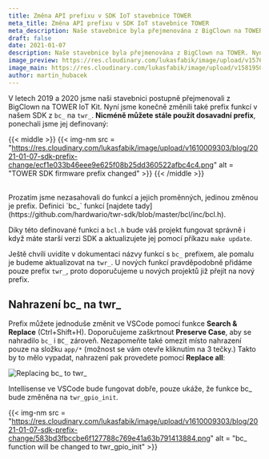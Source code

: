 ```yaml
---
title: Změna API prefixu v SDK IoT stavebnice TOWER
meta_title: Změna API prefixu v SDK IoT stavebnice TOWER
meta_description: Naše stavebnice byla přejmenována z BigClown na TOWER. Nyní jsme změnili také prefix SDK funkcí z bc_ na twr_.
draft: false
date: 2021-01-07
description: Naše stavebnice byla přejmenována z BigClown na TOWER. Nyní jsme změnili také prefix SDK funkcí z bc_ na twr_.
image_preview: https://res.cloudinary.com/lukasfabik/image/upload/v1576055326/blog/bigclown-renamed-hardwario/hardwario.jpg
image_main: https://res.cloudinary.com/lukasfabik/image/upload/v1581950249/blog/wide_placeholder.jpg
author: martin_hubacek
---
```


V letech 2019 a 2020 jsme naši stavebnici postupně přejmenovali z BigClown na TOWER IoT Kit. Nyní jsme konečně změnili také prefix funkcí v našem SDK z `bc_` na `twr_`. **Nicméně můžete stále použít dosavadní prefix**, ponechali jsme jej definovaný:

{{< middle >}}
{{< img-nm src = "https://res.cloudinary.com/lukasfabik/image/upload/v1610009303/blog/2021-01-07-sdk-prefix-change/ecf1e033b46eee9e625f08b25dd360522afbc4c4.png" alt = "TOWER SDK firmware prefix changed" >}}
{{< /middle >}}

<br/>
Prozatím jsme nezasahovali do funkcí a jejich proměnných, jedinou změnou je prefix. Definici `bc_` funkcí [najdete tady](https://github.com/hardwario/twr-sdk/blob/master/bcl/inc/bcl.h).

Díky této definované funkci a `bcl.h` bude váš projekt fungovat správně i když máte starší verzi SDK a aktualizujete jej pomocí příkazu `make update`. 

Ještě chvíli uvidíte v dokumentaci názvy funkcí s `bc_` prefixem, ale pomalu je budeme aktualizovat na `twr_`. U nových funkcí pravděpodobně přidáme pouze prefix `twr_`, proto doporučujeme u nových projektů již přejít na nový prefix.

## Nahrazení bc_ na twr_

Prefix můžete jednoduše změnit ve VSCode pomocí funkce **Search & Replace** (Ctrl+Shift+H). Doporučujeme zaškrtnout **Preserve Case**, aby se nahradilo `bc_` i `BC_` zároveň. Nezapomeňte také omezit místo nahrazení pouze na složku `app/*` (možnost se vám otevře kliknutím na 3 tečky.) Takto by to mělo vypadat, nahrazení pak provedete pomocí **Replace all**:

![Replacing bc_ to twr_](https://res.cloudinary.com/lukasfabik/image/upload/v1610009304/blog/2021-01-07-sdk-prefix-change/de17e59b34b1c8fae704c95402459db4fb9ec6c8.png)

Intellisense ve VSCode bude fungovat dobře, pouze ukáže, že funkce bc_ bude změněna na `twr_gpio_init`.

{{< img-nm src = "https://res.cloudinary.com/lukasfabik/image/upload/v1610009303/blog/2021-01-07-sdk-prefix-change/583bd3fbccbe6f127788c769e41a63b791413884.png" alt = "bc_ function will be changed to twr_gpio_init" >}}